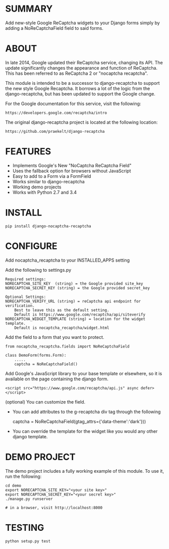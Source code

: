 # SUMMARY

Add new-style Google ReCaptcha widgets to your Django forms simply by adding a 
NoReCaptchaField field to said forms. 

# ABOUT 

In late 2014, Google updated their ReCaptcha service, changing its API.  The update significantly
changes the appearance and function of ReCaptcha.  This has been referred to as
ReCaptcha 2 or "nocaptcha recaptcha". 

This module is intended to be a successor to django-recaptcha to support the new style 
Google Recaptcha.  It borrows a lot of the logic from the django-recaptcha, but has been
updated to support the Google change. 

For the Google documentation for this service, visit the following: 

    https://developers.google.com/recaptcha/intro
   
The original django-recaptcha project is located at the following location:

    https://github.com/praekelt/django-recaptcha

# FEATURES

 - Implements Google's New "NoCaptcha ReCaptcha Field"
 - Uses the fallback option for browsers without JavaScript
 - Easy to add to a Form via a FormField
 - Works similar to django-recaptcha 
 - Working demo projects
 - Works with Python 2.7 and 3.4

# INSTALL

    pip install django-nocaptcha-recaptcha

# CONFIGURE 

Add nocaptcha_recaptcha to your INSTALLED_APPS setting
    
Add the following to settings.py
    
    Required settings: 
    NORECAPTCHA_SITE_KEY  (string) = the Google provided site_key
    NORECAPTCHA_SECRET_KEY (string) = the Google provided secret_key 
    
    Optional Settings:
    NORECAPTCHA_VERIFY_URL (string) = reCaptcha api endpoint for verification.
        Best to leave this as the default setting.
        Default is https://www.google.com/recaptcha/api/siteverify
    NORECAPTCHA_WIDGET_TEMPLATE (string) = location for the widget template.  
        Default is nocaptcha_recaptcha/widget.html


Add the field to a form that you want to protect.

	from nocaptcha_recaptcha.fields import NoReCaptchaField
	
	class DemoForm(forms.Form):
	    .....
	    captcha = NoReCaptchaField()
	    

Add Google's JavaScript library to your base template or elsewhere, so it is
available on the page containing the django form.

    <script src="https://www.google.com/recaptcha/api.js" async defer></script>	    


(optional)
You can customize the field.  
	
- You can add attributes to the g-recaptcha div tag through the following
     
     captcha = NoReCaptchaField(gtag_attrs={'data-theme':'dark'}))
     
- You can override the template for the widget like you would any
  other django template. 


# DEMO PROJECT 

The demo project includes a fully working example of this module. 
To use it, run the following:
 
    cd demo
    export NORECAPTCHA_SITE_KEY="<your site key>"
    export NORECAPTCHA_SECRET_KEY="<your secret key>"
    ./manage.py runserver 
   
    # in a browser, visit http://localhost:8000
     
# TESTING

    python setup.py test